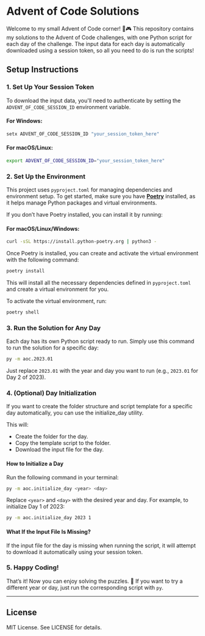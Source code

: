 
# Advent of Code Solutions

Welcome to my small Advent of Code corner! 🎄🎮 This repository contains my solutions to the Advent of Code challenges, with one Python script for each day of the challenge. The input data for each day is automatically downloaded using a session token, so all you need to do is run the scripts!

## Setup Instructions

### 1. Set Up Your Session Token

To download the input data, you'll need to authenticate by setting the `ADVENT_OF_CODE_SESSION_ID` environment variable.

#### For Windows:
```cmd
setx ADVENT_OF_CODE_SESSION_ID "your_session_token_here"
```

#### For macOS/Linux:
```bash
export ADVENT_OF_CODE_SESSION_ID="your_session_token_here"
```

### 2. Set Up the Environment

This project uses `pyproject.toml` for managing dependencies and environment setup. To get started, make sure you have **[Poetry](https://python-poetry.org/)** installed, as it helps manage Python packages and virtual environments.

If you don’t have Poetry installed, you can install it by running:

#### For macOS/Linux/Windows:
```bash
curl -sSL https://install.python-poetry.org | python3 -
```

Once Poetry is installed, you can create and activate the virtual environment with the following command:

```bash
poetry install
```

This will install all the necessary dependencies defined in `pyproject.toml` and create a virtual environment for you.

To activate the virtual environment, run:

```bash
poetry shell
```

### 3. Run the Solution for Any Day

Each day has its own Python script ready to run. Simply use this command to run the solution for a specific day:

```bash
py -m aoc.2023.01
```

Just replace `2023.01` with the year and day you want to run (e.g., `2023.01` for Day 2 of 2023).

### 4. (Optional) Day Initialization
If you want to create the folder structure and script template for a specific day automatically, you can use the initialize_day utility. 

This will:

- Create the folder for the day.
- Copy the template script to the folder.
- Download the input file for the day.

#### How to Initialize a Day
Run the following command in your terminal:

```bash
py -m aoc.initialize_day <year> <day>
```
Replace `<year>` and `<day>` with the desired year and day. For example, to initialize Day 1 of 2023:

```bash
py -m aoc.initialize_day 2023 1
```
#### What If the Input File Is Missing?
If the input file for the day is missing when running the script, it will attempt to download it automatically using your session token.

### 5. Happy Coding!

That’s it! Now you can enjoy solving the puzzles. 🎉 If you want to try a different year or day, just run the corresponding script with `py`.

---

## License

MIT License. See LICENSE for details.
